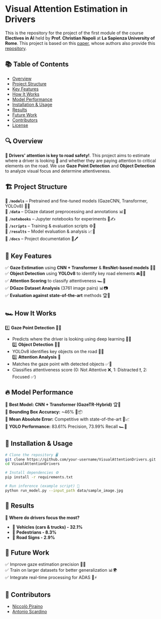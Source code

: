 # Visual Attention Estimation in Drivers
This is the repository for the project of the first module of the course **Electives in AI** held by **Prof. Christian Napoli** at **La Sapienza University of Rome**.
This project is based on this [paper](http://cdn.iiit.ac.in/cdn/cvit.iiit.ac.in/images/Projects/DGAZE/paper.pdf), whose authors also provide this [repository](https://github.com/duaisha/DGAZE). 

## 📚 Table of Contents
- [Overview](#-overview)
- [Project Structure](#-project-structure)
- [Key Features](#-key-features)
- [How It Works](#-how-it-works)
- [Model Performance](#-model-performance)
- [Installation & Usage](#-installation--usage)
- [Results](#-results)
- [Future Work](#-future-work)
- [Contributors](#-contributors)
- [License](#-license)

## 🔍 Overview
**🚗 Drivers' attention is key to road safety!**. This project aims to estimate where a driver is looking 👀 and whether they are paying attention to critical elements on the road. We use **Gaze Point Detection** and **Object Detection** to analyze visual focus and determine attentiveness.

## 🏗️ Project Structure
📂 **`/models`** – Pretrained and fine-tuned models (GazeCNN, Transformer, YOLOv8) 🧠💡  
📂 **`/data`** – DGaze dataset preprocessing and annotations 📊📌  
📂 **`/notebooks`** – Jupyter notebooks for experiments 📖✍️  
📂 **`/scripts`** – Training & evaluation scripts ⚙️🔬  
📂 **`/results`** – Model evaluation & analysis 📈🎯  
📂 **`/docs`** – Project documentation 📜🖊️  

## 🎯 Key Features
✅ **Gaze Estimation** using **CNN + Transformer** & **ResNet-based models** 🏁🚀  
✅ **Object Detection** using **YOLOv8** to identify key road elements 🚘🚦🚶  
✅ **Attention Scoring** to classify attentiveness 🏎️📍  
✅ **DGaze Dataset Analysis** (3761 image pairs) 📊📷  
✅ **Evaluation against state-of-the-art** methods 🏆📌  

## 🏎️ How It Works
1️⃣ **Gaze Point Detection** 🔭👀  
   - Predicts where the driver is looking using deep learning 🧠📍  
2️⃣ **Object Detection** 🚗🛑  
   - YOLOv8 identifies key objects on the road 🏁🚦  
3️⃣ **Attention Analysis** 🎯  
   - Matches the gaze point with detected objects ✅👀  
   - Classifies attentiveness score (0: Not Attentive ❌, 1: Distracted ❗, 2: Focused ✅)  

## 🔥 Model Performance
📌 **Best Model:** **CNN + Transformer (GazeTR-Hybrid)** 🏆🔬  
📌 **Bounding Box Accuracy:** ~46% 🎯📦  
📌 **Mean Absolute Error:** Competitive with state-of-the-art 🤖📈  
📌 **YOLO Performance:** 83.61% Precision, 73.99% Recall 🏎️🚦  

## 🚀 Installation & Usage
```bash
# Clone the repository 🖥️
git clone https://github.com/your-username/VisualAttentionDrivers.git
cd VisualAttentionDrivers

# Install dependencies ⚙️
pip install -r requirements.txt

# Run inference (example script) 🏁
python run_model.py --input_path data/sample_image.jpg
```

## 📌 Results
🧐 **Where do drivers focus the most?**  
- 🚗 **Vehicles (cars & trucks) - 32.1%**  
- 🚶 **Pedestrians - 8.3%**  
- 🏁 **Road Signs - 2.9%**  

## 🎯 Future Work
✅ Improve gaze estimation precision 🎯🔬  
✅ Train on larger datasets for better generalization 📊🌍  
✅ Integrate real-time processing for ADAS 🚗⚡  

## 👥 Contributors
-  [Niccolò Piraino](https://github.com/Nickes10)
-  [Antonio Scardino](https://github.com/antoscardi)
 
